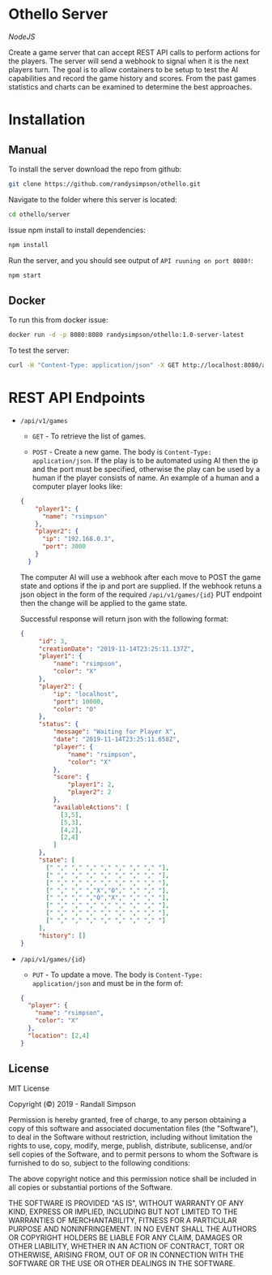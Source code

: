 # Othello Server

*NodeJS*

Create a game server that can accept REST API calls to perform actions for the players.  The server will send a webhook to signal when it is the next players turn.  The goal is to allow containers to be setup to test the AI capabilities and record the game history and scores.  From the past games statistics and charts can be examined to determine the best approaches.

# Installation

## Manual

To install the server download the repo from github:

```sh
git clone https://github.com/randysimpson/othello.git
```

Navigate to the folder where this server is located:

```sh
cd othello/server
```

Issue npm install to install dependencies:

```sh
npm install
```

Run the server, and you should see output of `API ruuning on port 8080!`:

```sh
npm start
```

## Docker

To run this from docker issue:

```sh
docker run -d -p 8080:8080 randysimpson/othello:1.0-server-latest
```

To test the server:

```sh
curl -H "Content-Type: application/json" -X GET http://localhost:8080/api/v1/games
```

# REST API Endpoints

* `/api/v1/games`

   * `GET` - To retrieve the list of games.
   
   * `POST` - Create a new game.  The body is `Content-Type: application/json`.  If the play is to be automated using AI then the ip and the port must be specified, otherwise the play can be used by a human if the player consists of name.  An example of a human and a computer player looks like:
   
   ```json
   {
       "player1": {
         "name": "rsimpson"
       },
       "player2": {
         "ip": "192.168.0.3",
         "port": 3000
       }
     }
   ```
   
   The computer AI will use a webhook after each move to POST the game state and options if the ip and port are supplied.  If the webhook retuns a json object in the form of the required `/api/v1/games/{id}` PUT endpoint then the change will be applied to the game state.
   
   Successful response will return json with the following format:
   
   ```json
   {
        "id": 3,
        "creationDate": "2019-11-14T23:25:11.137Z",
        "player1": {
            "name": "rsimpson",
            "color": "X"
        },
        "player2": {
            "ip": "localhost",
            "port": 10000,
            "color": "O"
        },
        "status": {
            "message": "Waiting for Player X",
            "date": "2019-11-14T23:25:11.658Z",
            "player": {
                "name": "rsimpson",
                "color": "X"
            },
            "score": {
                "player1": 2,
                "player2": 2
            },
            "availableActions": [
              [3,5],
              [5,3],
              [4,2],
              [2,4]
            ]
        },
        "state": [
          [" "," "," "," "," "," "," "," "],
          [" "," "," "," "," "," "," "," "],
          [" "," "," "," "," "," "," "," "],
          [" "," "," ","X","O"," "," "," "],
          [" "," "," ","O","X"," "," "," "],
          [" "," "," "," "," "," "," "," "],
          [" "," "," "," "," "," "," "," "],
          [" "," "," "," "," "," "," "," "]
        ],
        "history": []
  }
  ```

* `/api/v1/games/{id}`

    * `PUT` - To update a move.  The body is `Content-Type: application/json` and must be in the form of:
    
    ```json
    {
      "player": {
        "name": "rsimpson",
        "color": "X"
      },
      "location": [2,4]
    }
    ```

## License

MIT License

Copyright (©) 2019 - Randall Simpson

Permission is hereby granted, free of charge, to any person obtaining a copy
of this software and associated documentation files (the "Software"), to deal
in the Software without restriction, including without limitation the rights
to use, copy, modify, merge, publish, distribute, sublicense, and/or sell
copies of the Software, and to permit persons to whom the Software is
furnished to do so, subject to the following conditions:

The above copyright notice and this permission notice shall be included in all
copies or substantial portions of the Software.

THE SOFTWARE IS PROVIDED "AS IS", WITHOUT WARRANTY OF ANY KIND, EXPRESS OR
IMPLIED, INCLUDING BUT NOT LIMITED TO THE WARRANTIES OF MERCHANTABILITY,
FITNESS FOR A PARTICULAR PURPOSE AND NONINFRINGEMENT. IN NO EVENT SHALL THE
AUTHORS OR COPYRIGHT HOLDERS BE LIABLE FOR ANY CLAIM, DAMAGES OR OTHER
LIABILITY, WHETHER IN AN ACTION OF CONTRACT, TORT OR OTHERWISE, ARISING FROM,
OUT OF OR IN CONNECTION WITH THE SOFTWARE OR THE USE OR OTHER DEALINGS IN THE
SOFTWARE.

